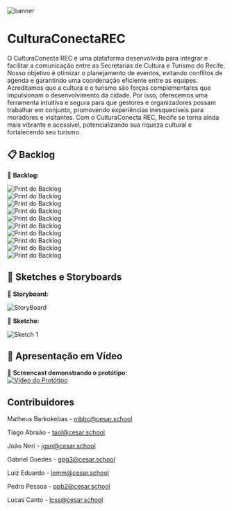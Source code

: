 ![banner](imgs-readme/Cultura_Conecta_REC_1.png)  

# CulturaConectaREC

O CulturaConecta REC é uma plataforma desenvolvida para integrar e facilitar a comunicação entre as Secretarias de Cultura e Turismo do Recife. Nosso objetivo é otimizar o planejamento de eventos, evitando conflitos de agenda e garantindo uma coordenação eficiente entre as equipes.
Acreditamos que a cultura e o turismo são forças complementares que impulsionam o desenvolvimento da cidade. Por isso, oferecemos uma ferramenta intuitiva e segura para que gestores e organizadores possam trabalhar em conjunto, promovendo experiências inesquecíveis para moradores e visitantes.
Com o CulturaConecta REC, Recife se torna ainda mais vibrante e acessível, potencializando sua riqueza cultural e fortalecendo seu turismo.

## 📋 Backlog 
📌 **Backlog:**  

![Print do Backlog](imgs-readme/imgs-backlog/Backlog_1.png)  
![Print do Backlog](imgs-readme/imgs-backlog/Backlog_2.png)  
![Print do Backlog](imgs-readme/imgs-backlog/Backlog_3.png)  
![Print do Backlog](imgs-readme/imgs-backlog/Backlog_4.png)  
![Print do Backlog](imgs-readme/imgs-backlog/Backlog_5.png)  
![Print do Backlog](imgs-readme/imgs-backlog/Backlog_6.png)  
![Print do Backlog](imgs-readme/imgs-backlog/Backlog_7.png)  
![Print do Backlog](imgs-readme/imgs-backlog/Backlog_8.png)  
![Print do Backlog](imgs-readme/imgs-backlog/Backlog_9.png)  
![Print do Backlog](imgs-readme/imgs-backlog/Backlog_10.png)  

## 🎨 Sketches e Storyboards  
📌 **Storyboard:**

![StoryBoard](imgs-readme/Historybord.png)

📌 **Sketche:**  

![Sketch 1](imgs-readme/Sketche.png)  

## 🎥 Apresentação em Vídeo  
📌 **Screencast demonstrando o protótipo:**  
[![Vídeo do Protótipo](caminho_do_arquivo/thumbnail.png)](caminho_do_arquivo/video.mp4) 

## Contribuidores

Matheus Barkokebas - mbbc@cesar.school

Tiago Abraão - taol@cesar.school

João Neri - jgsn@cesar.school

Gabriel Guedes - gpg3@cesar.school

Luiz Eduardo - lemm@cesar.school

Pedro Pessoa - ppb2@cesar.school

Lucas Canto - lcss@cesar.school

